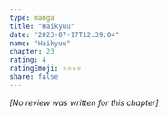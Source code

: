 ```yaml
---
type: manga
title: "Haikyuu"
date: "2023-07-17T12:39:04"
name: "Haikyuu"
chapter: 23
rating: 4
ratingEmoji: ⭐️⭐️⭐️⭐️
share: false
---
```


_[No review was written for this chapter]_
